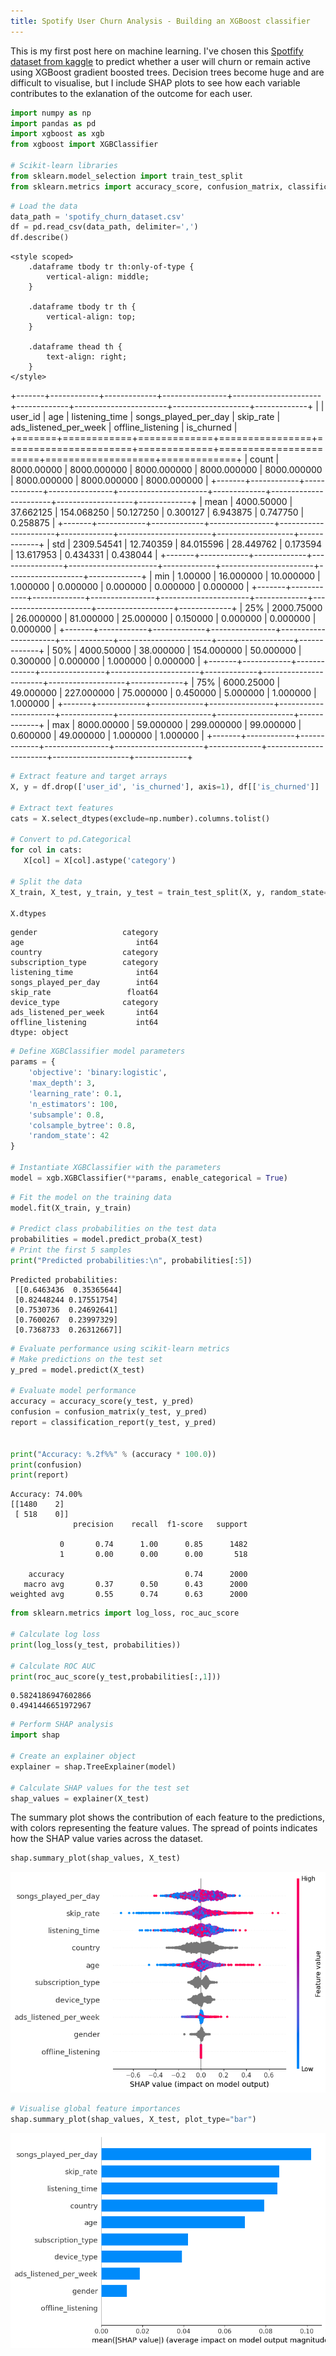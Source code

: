 ```yaml
---
title: Spotify User Churn Analysis - Building an XGBoost classifier
---
```


This is my first post here on machine learning. I've chosen this [Spotfify dataset from kaggle](https://www.kaggle.com/datasets/nabihazahid/spotify-dataset-for-churn-analysis/data) to predict whether a user will churn or remain active using XGBoost gradient boosted trees. Decision trees become huge and are difficult to visualise, but I include SHAP plots to see how each variable contributes to the exlanation of the outcome for each user.

``` python
import numpy as np
import pandas as pd
import xgboost as xgb
from xgboost import XGBClassifier

# Scikit-learn libraries
from sklearn.model_selection import train_test_split
from sklearn.metrics import accuracy_score, confusion_matrix, classification_report
```

``` python
# Load the data
data_path = 'spotify_churn_dataset.csv'
df = pd.read_csv(data_path, delimiter=',')
df.describe()
```

<div>

```{=html}
<style scoped>
    .dataframe tbody tr th:only-of-type {
        vertical-align: middle;
    }

    .dataframe tbody tr th {
        vertical-align: top;
    }

    .dataframe thead th {
        text-align: right;
    }
</style>
```

+-------+------------+-------------+----------------+----------------------+-------------+-----------------------+-------------------+-------------+
|       | user_id    | age         | listening_time | songs_played_per_day | skip_rate   | ads_listened_per_week | offline_listening | is_churned  |
+=======+============+=============+================+======================+=============+=======================+===================+=============+
| count | 8000.00000 | 8000.000000 | 8000.000000    | 8000.000000          | 8000.000000 | 8000.000000           | 8000.000000       | 8000.000000 |
+-------+------------+-------------+----------------+----------------------+-------------+-----------------------+-------------------+-------------+
| mean  | 4000.50000 | 37.662125   | 154.068250     | 50.127250            | 0.300127    | 6.943875              | 0.747750          | 0.258875    |
+-------+------------+-------------+----------------+----------------------+-------------+-----------------------+-------------------+-------------+
| std   | 2309.54541 | 12.740359   | 84.015596      | 28.449762            | 0.173594    | 13.617953             | 0.434331          | 0.438044    |
+-------+------------+-------------+----------------+----------------------+-------------+-----------------------+-------------------+-------------+
| min   | 1.00000    | 16.000000   | 10.000000      | 1.000000             | 0.000000    | 0.000000              | 0.000000          | 0.000000    |
+-------+------------+-------------+----------------+----------------------+-------------+-----------------------+-------------------+-------------+
| 25%   | 2000.75000 | 26.000000   | 81.000000      | 25.000000            | 0.150000    | 0.000000              | 0.000000          | 0.000000    |
+-------+------------+-------------+----------------+----------------------+-------------+-----------------------+-------------------+-------------+
| 50%   | 4000.50000 | 38.000000   | 154.000000     | 50.000000            | 0.300000    | 0.000000              | 1.000000          | 0.000000    |
+-------+------------+-------------+----------------+----------------------+-------------+-----------------------+-------------------+-------------+
| 75%   | 6000.25000 | 49.000000   | 227.000000     | 75.000000            | 0.450000    | 5.000000              | 1.000000          | 1.000000    |
+-------+------------+-------------+----------------+----------------------+-------------+-----------------------+-------------------+-------------+
| max   | 8000.00000 | 59.000000   | 299.000000     | 99.000000            | 0.600000    | 49.000000             | 1.000000          | 1.000000    |
+-------+------------+-------------+----------------+----------------------+-------------+-----------------------+-------------------+-------------+

</div>

``` python
# Extract feature and target arrays
X, y = df.drop(['user_id', 'is_churned'], axis=1), df[['is_churned']]

# Extract text features
cats = X.select_dtypes(exclude=np.number).columns.tolist()

# Convert to pd.Categorical
for col in cats:
   X[col] = X[col].astype('category')

# Split the data
X_train, X_test, y_train, y_test = train_test_split(X, y, random_state=1, stratify = y)

X.dtypes
```

```         
gender                   category
age                         int64
country                  category
subscription_type        category
listening_time              int64
songs_played_per_day        int64
skip_rate                 float64
device_type              category
ads_listened_per_week       int64
offline_listening           int64
dtype: object
```

``` python
# Define XGBClassifier model parameters
params = {
    'objective': 'binary:logistic',
    'max_depth': 3,
    'learning_rate': 0.1,
    'n_estimators': 100,
    'subsample': 0.8,
    'colsample_bytree': 0.8,
    'random_state': 42
}

# Instantiate XGBClassifier with the parameters
model = xgb.XGBClassifier(**params, enable_categorical = True)
```

``` python
# Fit the model on the training data
model.fit(X_train, y_train)

# Predict class probabilities on the test data
probabilities = model.predict_proba(X_test)
# Print the first 5 samples
print("Predicted probabilities:\n", probabilities[:5])  
```

```         
Predicted probabilities:
 [[0.6463436  0.35365644]
 [0.82448244 0.17551754]
 [0.7530736  0.24692641]
 [0.7600267  0.23997329]
 [0.7368733  0.26312667]]
```

``` python
# Evaluate performance using scikit-learn metrics
# Make predictions on the test set
y_pred = model.predict(X_test)

# Evaluate model performance
accuracy = accuracy_score(y_test, y_pred)
confusion = confusion_matrix(y_test, y_pred)
report = classification_report(y_test, y_pred)


print("Accuracy: %.2f%%" % (accuracy * 100.0))
print(confusion)
print(report)
```
```         
Accuracy: 74.00%
[[1480    2]
 [ 518    0]]
              precision    recall  f1-score   support

           0       0.74      1.00      0.85      1482
           1       0.00      0.00      0.00       518

    accuracy                           0.74      2000
   macro avg       0.37      0.50      0.43      2000
weighted avg       0.55      0.74      0.63      2000
```

``` python
from sklearn.metrics import log_loss, roc_auc_score

# Calculate log loss
print(log_loss(y_test, probabilities))

# Calculate ROC AUC
print(roc_auc_score(y_test,probabilities[:,1]))
```

```         
0.5824186947602866
0.4941446651972967
```

``` python
# Perform SHAP analysis 
import shap

# Create an explainer object
explainer = shap.TreeExplainer(model)

# Calculate SHAP values for the test set
shap_values = explainer(X_test)
```

The summary plot shows the contribution of each feature to the predictions, with colors representing the feature values. The spread of points indicates how the SHAP value varies across the dataset.

``` python
shap.summary_plot(shap_values, X_test)
```

![Shap values plot](images/output_42_1.png)

``` python
# Visualise global feature importances
shap.summary_plot(shap_values, X_test, plot_type="bar")

```

![Shap bar plot, average impact of each feature on model output](images/output_43_1.png)
